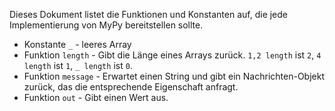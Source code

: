 Dieses Dokument listet die Funktionen und Konstanten auf, die jede Implementierung von MyPy bereitstellen sollte.

* Konstante `_` - leeres Array
* Funktion `length` - Gibt die Länge eines Arrays zurück. `1,2 length` ist `2`, `4 length` ist `1`, `_ length` ist `0`.
* Funktion `message` - Erwartet einen String und gibt ein Nachrichten-Objekt zurück, das die entsprechende Eigenschaft anfragt.
* Funktion `out` - Gibt einen Wert aus.
